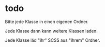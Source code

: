 # todo

Bitte jede Klasse in einen eigenen Ordner.

Jede Klasse dann kann weitere Klassen laden.

Jede Klasse läd "ihr" SCSS aus "ihrem" Ordner.